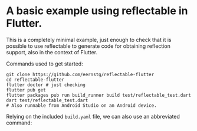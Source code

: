 # A basic example using reflectable in Flutter.

This is a completely minimal example, just enough to check that
it is possible to use reflectable to generate code for obtaining
reflection support, also in the context of Flutter.

Commands used to get started:

```console
git clone https://github.com/eernstg/reflectable-flutter
cd reflectable-flutter
flutter doctor # just checking
flutter pub get
flutter packages pub run build_runner build test/reflectable_test.dart
dart test/reflectable_test.dart
# Also runnable from Android Studio on an Android device.
```

Relying on the included `build.yaml` file, we can also use an abbreviated
command:

```


```
